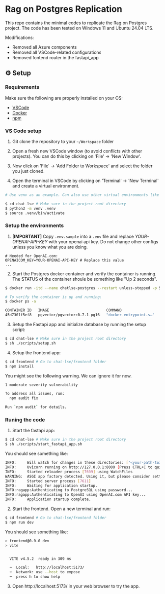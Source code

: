 # Rag on Postgres Replication

This repo contains the minimal codes to replicate the Rag on Postgres project. The code has been tested on Windows 11 and Ubuntu 24.04 LTS.

Modifications:

- Removed all Azure components
- Removed all VSCode-related configurations
- Removed fontend router in the fastapi_app

## ⚙️ Setup

### Requirements

Make sure the following are properly installed on your OS: 

- [VSCode](https://code.visualstudio.com/)
- [Docker](https://docs.docker.com/engine/install/)
- [npm](https://docs.npmjs.com/downloading-and-installing-node-js-and-npm)

### VS Code setup

1. Git clone the repository to your `~/Workspace` folder

2. Open a fresh new VSCode window (to avoid conflicts with other projects). You can do this by clicking on 'File' -> 'New Window'.

3. Now click on 'File' -> 'Add Folder to Workspace' and select the folder you just cloned.

4. Open the terminal in VSCode by clicking on 'Terminal' -> 'New Terminal' and create a virtual environment. 

```bash
# Use venv as an example. Can also use other virtual environments like conda

$ cd chat-lse # Make sure in the project root directory
$ python3 -m venv .venv
$ source .venv/bin/activate
```

### Setup the environments

1. **[IMPORTANT]** Copy `.env.sample` into a `.env` file and replace *YOUR-OPENAI-API-KEY* with your openai api key. Do not change other configs unless you know what you are doing.

```
# Needed for OpenAI.com:
OPENAICOM_KEY=YOUR-OPENAI-API-KEY # Replace this value
...
```

2. Start the Postgres docker container and verify the container is running. The STATUS of the container shoule be something like "Up 2 seconds".

```bash
$ docker run -itd --name chatlse-postgres --restart unless-stopped -p 5432:5432 -e POSTGRES_PASSWORD=chatlse -e POSTGRES_USER=chatlse -e POSTGRES_DB=chatlse -d pgvector/pgvector:0.7.1-pg16

# To verify the container is up and running:
$ docker ps -a

CONTAINER ID   IMAGE                          COMMAND                  CREATED         STATUS         PORTS                                       NAMES
45d7301f5ef8   pgvector/pgvector:0.7.1-pg16   "docker-entrypoint.s…"   2 seconds ago   Up 2 seconds   0.0.0.0:5432->5432/tcp, :::5432->5432/tcp   chatlse-postgres
```


3. Setup the Fastapi app and initialize database by running the setup script:

```bash
$ cd chat-lse # Make sure in the project root directory
$ sh ./scripts/setup.sh
```

4. Setup the frontend app:

```bash
$ cd frontend # Go to chat-lse/frontend folder
$ npm install
```

You might see the following warning. We can ignore it for now.

```bash
1 moderate severity vulnerability

To address all issues, run:
  npm audit fix

Run `npm audit` for details.
```

### Runing the code

1. Start the fastapi app:

```bash
$ cd chat-lse # Make sure in the project root directory
$ sh ./scripts/start_fastapi_app.sh
```

You should see something like:

```bash
INFO:     Will watch for changes in these directories: ['<your-path-to>/chat-lse']
INFO:     Uvicorn running on http://127.0.0.1:8000 (Press CTRL+C to quit)
INFO:     Started reloader process [7609] using WatchFiles
WARNING:  ASGI app factory detected. Using it, but please consider setting the --factory flag explicitly.
INFO:     Started server process [7611]
INFO:     Waiting for application startup.
INFO:ragapp:Authenticating to PostgreSQL using password...
INFO:ragapp:Authenticating to OpenAI using OpenAI.com API key...
INFO:     Application startup complete.
```

2. Start the frontend. Open a new terminal and run:

```bash
$ cd frontend # Go to chat-lse/frontend folder
$ npm run dev
```

You should see something like:

```bash
> frontend@0.0.0 dev
> vite


  VITE v4.5.2  ready in 309 ms

  ➜  Local:   http://localhost:5173/
  ➜  Network: use --host to expose
  ➜  press h to show help
```

3. Open http://localhost:5173/ in your web browser to try the app.